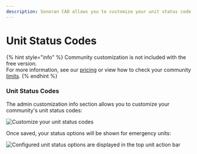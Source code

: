 ```yaml
---
description: Sonoran CAD allows you to customize your unit status code options!
---
```


# Unit Status Codes

{% hint style="info" %}
Community customization is not included with the free version.\
For more information, see our [pricing](../../pricing/faq/) or view how to check your community [limits](../getting-started/view-your-limits.md).
{% endhint %}

### Unit Status Codes

The admin customization info section allows you to customize your community's unit status codes:

![Customize your unit status codes](../../.gitbook/assets/unit\_options.png)

Once saved, your status options will be shown for emergency units:

![Configured unit status options are displayed in the top unit action bar](../../.gitbook/assets/status\_shown.png)
